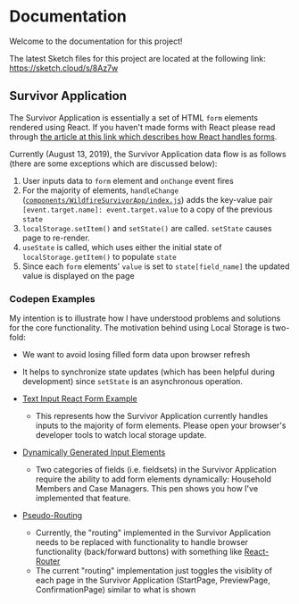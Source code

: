 # Documentation

Welcome to the documentation for this project!

The latest Sketch files for this project are located at the following link: https://sketch.cloud/s/8Az7w

## Survivor Application

The Survivor Application is essentially a set of HTML `form` elements rendered using React. If you haven't made forms with React please read through <a href="https://reactjs.org/docs/forms.html">the article at this link which describes how React handles forms</a>.

Currently (August 13, 2019), the Survivor Application data flow is as follows (there are some exceptions which are discussed below):

1. User inputs data to `form` element and `onChange` event fires
2. For the majority of elements, `handleChange` (<a href="https://github.com/vishalbakshi/CallForCode/blob/master/src/components/WildfireSurvivorApp/index.js#L25">`components/WildfireSurvivorApp/index.js`</a>) adds the key-value pair `[event.target.name]: event.target.value` to a copy of the previous `state`
3. `localStorage.setItem()` and `setState()` are called. `setState` causes page to re-render.
4. `useState` is called, which uses either the initial state of `localStorage.getItem()` to populate `state` 
5. Since each `form` elements' `value` is set to `state[field_name]` the updated value is displayed on the page

### Codepen Examples

My intention is to illustrate how I have understood problems and solutions for the core functionality. The motivation behind using Local Storage is two-fold: 
  - We want to avoid losing filled form data upon browser refresh
  - It helps to synchronize state updates (which has been helpful during development) since `setState` is an asynchronous operation. 

- <a href="https://codepen.io/vishalbakshi/pen/ZEzQaOE?editors=1010">Text Input React Form Example</a>
  - This represents how the Survivor Application currently handles inputs to the majority of form elements. Please open your browser's developer tools to watch local storage update.

- <a href="https://codepen.io/vishalbakshi/pen/RwbrxyX?editors=0010">Dynamically Generated Input Elements</a>
   - Two categories of fields (i.e. fieldsets) in the Survivor Application require the ability to add form elements dynamically: Household Members and Case Managers. This pen shows you how I've implemented that feature.

- <a href="https://codepen.io/vishalbakshi/pen/jONWxKB?editors=1010">Pseudo-Routing</a>
  - Currently, the "routing" implemented in the Survivor Application needs to be replaced with functionality to handle browser functionality (back/forward buttons) with something like <a href="https://reacttraining.com/react-router/">React-Router</a>
  - The current "routing" implementation just toggles the visiblity of each page in the Survivor Application (StartPage, PreviewPage, ConfirmationPage) similar to what is shown
   
